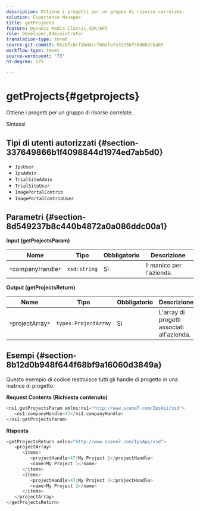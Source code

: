 ```yaml
---
description: Ottiene i progetti per un gruppo di risorse correlate.
solution: Experience Manager
title: getProjects
feature: Dynamic Media Classic,SDK/API
role: Developer,Administrator
translation-type: tm+mt
source-git-commit: 052bfcbcf1bd4ccf60afa7e3325bf58dd07cba85
workflow-type: tm+mt
source-wordcount: '73'
ht-degree: 17%

---
```



# getProjects{#getprojects}

Ottiene i progetti per un gruppo di risorse correlate.

Sintassi

## Tipi di utenti autorizzati {#section-337649866b1f4098844d1974ed7ab5d0}

* `IpsUser`
* `IpsAdmin`
* `TrialSiteAdmin`
* `TrialSiteUser`
* `ImagePortalContrib`
* `ImagePortalContribUser`

## Parametri {#section-8d549237b8c440b4872a0a086ddc00a1}

**Input (getProjectsParam)**

| Nome | Tipo | Obbligatorio | Descrizione |
|---|---|---|---|
| `*`companyHandle`*` | `xsd:string` | Sì | Il manico per l&#39;azienda. |

**Output (getProjectsReturn)**

| Nome | Tipo | Obbligatorio | Descrizione |
|---|---|---|---|
| `*`projectArray`*` | `types:ProjectArray` | Sì | L&#39;array di progetti associati all&#39;azienda. |

## Esempi {#section-8b12d0b948f644f68bf9a16060d3849a}

Questo esempio di codice restituisce tutti gli handle di progetto in una matrice di progetto.

**Request Contents (Richiesta contenuto)**

```java
<ns1:getProjectsParam xmlns:ns1="http://www.scene7.com/IpsApi/xsd">
   <ns1:companyHandle>47</ns1:companyHandle>
</ns1:getProjectsParam>
```

**Risposta**

```java
<getProjectsReturn xmlns="http://www.scene7.com/IpsApi/xsd">
   <projectArray>
      <items>
         <projectHandle>47|My Project 1</projectHandle>
         <name>My Project 1</name>
      </items>
      <items>
         <projectHandle>47|My Project 2</projectHandle>
         <name>My Project 2</name>
      </items>
   </projectArray>
</getProjectsReturn>
```

